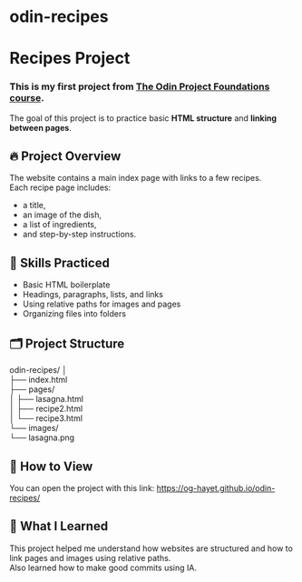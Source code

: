 # odin-recipes
# Recipes Project

### This is my first project from [The Odin Project Foundations course](https://www.theodinproject.com/lessons/foundations-recipes).  
The goal of this project is to practice basic **HTML structure** and **linking between pages**.

## 🔥 Project Overview
The website contains a main index page with links to a few recipes.  
Each recipe page includes:
- a title,
- an image of the dish,
- a list of ingredients,
- and step-by-step instructions.

## 🧠 Skills Practiced
- Basic HTML boilerplate
- Headings, paragraphs, lists, and links
- Using relative paths for images and pages
- Organizing files into folders

## 🗂️ Project Structure
odin-recipes/ 
│  
├── index.html  
├── pages/  
│   ├── lasagna.html  
│   ├── recipe2.html  
│   └── recipe3.html  
└── images/  
    └── lasagna.png  

## 🚀 How to View
You can open the project with this link: https://og-hayet.github.io/odin-recipes/

## 💭 What I Learned
This project helped me understand how websites are structured and how to link pages and images using relative paths.  
Also learned how to make good commits using IA.